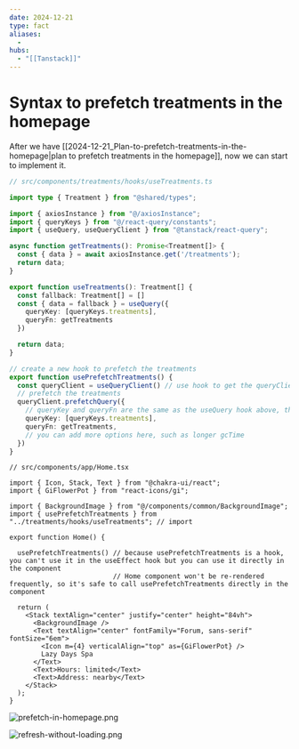 ```yaml
---
date: 2024-12-21
type: fact
aliases:
  -
hubs:
  - "[[Tanstack]]"
---
```


# Syntax to prefetch treatments in the homepage

After we have [[2024-12-21_Plan-to-prefetch-treatments-in-the-homepage|plan to prefetch treatments in the homepage]], now we can start to implement it.

```ts
// src/components/treatments/hooks/useTreatments.ts 

import type { Treatment } from "@shared/types";

import { axiosInstance } from "@/axiosInstance";
import { queryKeys } from "@/react-query/constants";
import { useQuery, useQueryClient } from "@tanstack/react-query";

async function getTreatments(): Promise<Treatment[]> {
  const { data } = await axiosInstance.get('/treatments');
  return data;
}

export function useTreatments(): Treatment[] {
  const fallback: Treatment[] = []
  const { data = fallback } = useQuery({
    queryKey: [queryKeys.treatments],
    queryFn: getTreatments
  })

  return data;
}

// create a new hook to prefetch the treatments 
export function usePrefetchTreatments() {
  const queryClient = useQueryClient() // use hook to get the queryClient instance from provider
  // prefetch the treatments
  queryClient.prefetchQuery({
    // queryKey and queryFn are the same as the useQuery hook above, this is important
    queryKey: [queryKeys.treatments],
    queryFn: getTreatments,
    // you can add more options here, such as longer gcTime
  })
}
```

```tsx
// src/components/app/Home.tsx 

import { Icon, Stack, Text } from "@chakra-ui/react";
import { GiFlowerPot } from "react-icons/gi";

import { BackgroundImage } from "@/components/common/BackgroundImage";
import { usePrefetchTreatments } from "../treatments/hooks/useTreatments"; // import

export function Home() {

  usePrefetchTreatments() // because usePrefetchTreatments is a hook, you can't use it in the useEffect hook but you can use it directly in the component
                          // Home component won't be re-rendered frequently, so it's safe to call usePrefetchTreatments directly in the component

  return (
    <Stack textAlign="center" justify="center" height="84vh">
      <BackgroundImage />
      <Text textAlign="center" fontFamily="Forum, sans-serif" fontSize="6em">
        <Icon m={4} verticalAlign="top" as={GiFlowerPot} />
        Lazy Days Spa
      </Text>
      <Text>Hours: limited</Text>
      <Text>Address: nearby</Text>
    </Stack>
  );
}

```

![prefetch-in-homepage.png](../assets/imgs/prefetch-in-homepage.png)

![refresh-without-loading.png](../assets/imgs/refresh-without-loading.png)

